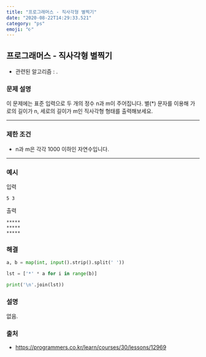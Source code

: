 ```yaml
---
title: "프로그래머스 - 직사각형 별찍기"
date: "2020-08-22T14:29:33.521"
category: "ps"
emoji: "☪️"
---
```


## 프로그래머스 - 직사각형 별찍기

- 관련된 알고리즘 : .

### 문제 설명

이 문제에는 표준 입력으로 두 개의 정수 n과 m이 주어집니다.
별(*) 문자를 이용해 가로의 길이가 n, 세로의 길이가 m인 직사각형 형태를 출력해보세요.

------

### 제한 조건

- n과 m은 각각 1000 이하인 자연수입니다.

------

### 예시

입력

```
5 3
```

출력

```
*****
*****
*****
```

### 해결

```python
a, b = map(int, input().strip().split(' '))

lst = ['*' * a for i in range(b)]

print('\n'.join(lst))
```

### 설명

없음.

### 출처

- https://programmers.co.kr/learn/courses/30/lessons/12969
